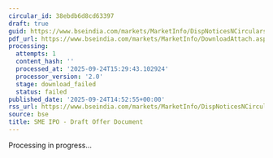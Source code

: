 ```yaml
---
circular_id: 38ebdb6d8cd63397
draft: true
guid: https://www.bseindia.com/markets/MarketInfo/DispNoticesNCirculars.aspx?Noticeid={9B8DDE84-6575-4834-8F1B-38A3359E6551}&noticeno=20250924-59&dt=09/24/2025&icount=59&totcount=60&flag=0
pdf_url: https://www.bseindia.com/markets/MarketInfo/DownloadAttach.aspx?id=20250924-59&attachedId=
processing:
  attempts: 1
  content_hash: ''
  processed_at: '2025-09-24T15:29:43.102924'
  processor_version: '2.0'
  stage: download_failed
  status: failed
published_date: '2025-09-24T14:52:55+00:00'
rss_url: https://www.bseindia.com/markets/MarketInfo/DispNoticesNCirculars.aspx?Noticeid={9B8DDE84-6575-4834-8F1B-38A3359E6551}&noticeno=20250924-59&dt=09/24/2025&icount=59&totcount=60&flag=0
source: bse
title: SME IPO - Draft Offer Document
---
```


Processing in progress...